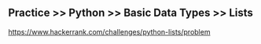## Practice >> Python >> Basic Data Types >> Lists

https://www.hackerrank.com/challenges/python-lists/problem